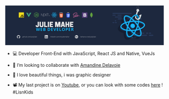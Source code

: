 ![juliemahe](hero.png)

- 💻 Developer Front-End with JavaScript, React JS and Native, VueJs

- 👯 I’m looking to collaborate with [Amandine Delavoie](https://github.com/amandine16)

- 💬 I love beautiful things, i was graphic designer

- 📽️ My last project is on [Youtube](https://www.youtube.com/watch?v=b4jGgpvTX0E), or you can look with some codes [here](https://github.com/JudySabi/LisnKids) ! #LisnKids 
